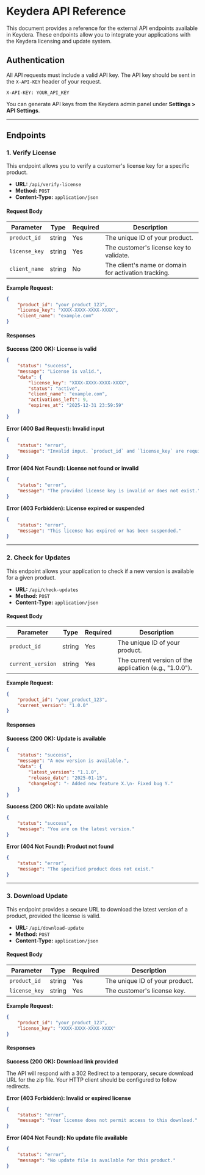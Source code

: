 # Keydera API Reference

This document provides a reference for the external API endpoints available in Keydera. These endpoints allow you to integrate your applications with the Keydera licensing and update system.

## Authentication

All API requests must include a valid API key. The API key should be sent in the `X-API-KEY` header of your request.

```
X-API-KEY: YOUR_API_KEY
```

You can generate API keys from the Keydera admin panel under **Settings > API Settings**.

---

## Endpoints

### 1. Verify License

This endpoint allows you to verify a customer's license key for a specific product.

*   **URL:** `/api/verify-license`
*   **Method:** `POST`
*   **Content-Type:** `application/json`

#### Request Body

| Parameter     | Type   | Required | Description                               |
|---------------|--------|----------|-------------------------------------------|
| `product_id`  | string | Yes      | The unique ID of your product.            |
| `license_key` | string | Yes      | The customer's license key to validate.   |
| `client_name` | string | No       | The client's name or domain for activation tracking. |

**Example Request:**
```json
{
    "product_id": "your_product_123",
    "license_key": "XXXX-XXXX-XXXX-XXXX",
    "client_name": "example.com"
}
```

#### Responses

**Success (200 OK): License is valid**
```json
{
    "status": "success",
    "message": "License is valid.",
    "data": {
        "license_key": "XXXX-XXXX-XXXX-XXXX",
        "status": "active",
        "client_name": "example.com",
        "activations_left": 9,
        "expires_at": "2025-12-31 23:59:59"
    }
}
```

**Error (400 Bad Request): Invalid input**
```json
{
    "status": "error",
    "message": "Invalid input. `product_id` and `license_key` are required."
}
```

**Error (404 Not Found): License not found or invalid**
```json
{
    "status": "error",
    "message": "The provided license key is invalid or does not exist."
}
```

**Error (403 Forbidden): License expired or suspended**
```json
{
    "status": "error",
    "message": "This license has expired or has been suspended."
}
```
---

### 2. Check for Updates

This endpoint allows your application to check if a new version is available for a given product.

*   **URL:** `/api/check-updates`
*   **Method:** `POST`
*   **Content-Type:** `application/json`

#### Request Body

| Parameter         | Type   | Required | Description                               |
|-------------------|--------|----------|-------------------------------------------|
| `product_id`      | string | Yes      | The unique ID of your product.            |
| `current_version` | string | Yes      | The current version of the application (e.g., "1.0.0"). |

**Example Request:**
```json
{
    "product_id": "your_product_123",
    "current_version": "1.0.0"
}
```

#### Responses

**Success (200 OK): Update is available**
```json
{
    "status": "success",
    "message": "A new version is available.",
    "data": {
        "latest_version": "1.1.0",
        "release_date": "2025-01-15",
        "changelog": "- Added new feature X.\n- Fixed bug Y."
    }
}
```

**Success (200 OK): No update available**
```json
{
    "status": "success",
    "message": "You are on the latest version."
}
```

**Error (404 Not Found): Product not found**
```json
{
    "status": "error",
    "message": "The specified product does not exist."
}
```
---

### 3. Download Update

This endpoint provides a secure URL to download the latest version of a product, provided the license is valid.

*   **URL:** `/api/download-update`
*   **Method:** `POST`
*   **Content-Type:** `application/json`

#### Request Body

| Parameter     | Type   | Required | Description                               |
|---------------|--------|----------|-------------------------------------------|
| `product_id`  | string | Yes      | The unique ID of your product.            |
| `license_key` | string | Yes      | The customer's license key.               |

**Example Request:**
```json
{
    "product_id": "your_product_123",
    "license_key": "XXXX-XXXX-XXXX-XXXX"
}
```

#### Responses

**Success (200 OK): Download link provided**

The API will respond with a 302 Redirect to a temporary, secure download URL for the zip file. Your HTTP client should be configured to follow redirects.

**Error (403 Forbidden): Invalid or expired license**
```json
{
    "status": "error",
    "message": "Your license does not permit access to this download."
}
```

**Error (404 Not Found): No update file available**
```json
{
    "status": "error",
    "message": "No update file is available for this product."
}
```
